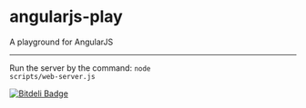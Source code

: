 angularjs-play
==============

A playground for AngularJS

----

Run the server by the command: <code>node scripts/web-server.js</code>


[![Bitdeli Badge](https://d2weczhvl823v0.cloudfront.net/Zedronar/angularjs-play/trend.png)](https://bitdeli.com/free "Bitdeli Badge")

